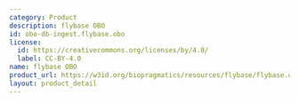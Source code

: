 ```yaml
---
category: Product
description: flybase OBO
id: obo-db-ingest.flybase.obo
license:
  id: https://creativecommons.org/licenses/by/4.0/
  label: CC-BY-4.0
name: flybase OBO
product_url: https://w3id.org/biopragmatics/resources/flybase/flybase.obo
layout: product_detail
---
```

